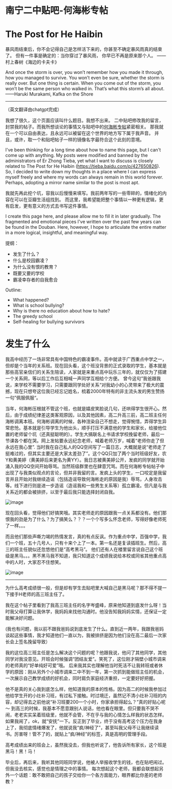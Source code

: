 # 南宁二中贴吧-何海彬专帖
# The Post for He Haibin

暴风雨结束后，你不会记得自己是怎样活下来的，你甚至不确定暴风雨真的结束了。
但有一件事是确定的：当你穿过了暴风雨， 你早已不再是原来那个人。
                                                      ——村上春树《海边的卡夫卡》

And once the storm is over, you won’t remember how you made it through, how you managed to survive. You won’t even be sure, whether the storm is really over. But one thing is certain. When you come out of the storm, you won’t be the same person who walked in. That’s what this storm’s all about.
            ——Haruki Murakami, Kafka on the Shore

---

（英文翻译由chatgpt完成）

我想了很久，这个页面应该叫什么题目。我想不出来。
二中贴吧修改我的留言，封禁我的帖子。而我所想谈论的事情又与贴吧中的[何海彬专帖](https://tieba.baidu.com/p/427650826)紧密相关。
那我就在一个可以自由表达，且永远可以被留在这个世界的地方写下属于我声音。
并且，或许，取一个和贴吧帖子一样的镜像名字最符合这个此刻的意境。

I've been thinking for a long time about how to name this page, but I can't come up with anything.
My posts were modified and banned by the administrators of Er Zhong Tieba, yet what I want to discuss is closely related to The Post for He Haibin (https://tieba.baidu.com/p/427650826).
So, I decided to write down my thoughts in a place where I can express myself freely and where my words can always remain in this world forever.
Perhaps, adopting a mirror name similar to the  post is most apt.

我就先再此挖个坑，容我以后慢慢来填写。我前两年写的一些零碎的，情绪化的内容在可以在豆瓣生活组找到。
而这里，我希望能把整个事情以一种更有逻辑，更有启发，更有意义的方式去书写这件事情。

I create this page here, and please allow me to fill it in later gradually. The fragmented and emotional pieces I've written over the past few years can be found in the Douban. Here, however, I hope to articulate the entire matter in a more logical, insightful, and meaningful way.

提纲：
 - 发生了什么？
 - 什么是校园霸凌？
 - 为什么没有恨的教育？
 - 既要又要的学校
 - 霸凌幸存者的自我愈合

Outline:
- What happened?
- What is school bullying?
- Why is there no education about how to hate?
- The greedy school
- Self-healing for bullying survivors

# 发生了什么

我高中经历了一场非常具有中国特色的霸凌事件。高中就读于广西重点中学之一，但却是个当年的关系班。现在回头看，这个班没背景的正式录取的学生，基本就是那些高官亲信们的关系生陪读，人家就是来重点高中玩乐三年的，就仅仅为了搭建一个关系网，等以后工作后互相喊一声同学互相给个方便。
曾今这句”我爸跟我说，来学校不需要学习，只需要跟同学处好关系“对我幼小的心灵带来了极大的震撼，现在只想夸这位我已经忘记姓名，梳着2000年特有的非主流头发的男生赞扬一句”佩服佩服“。

当年，何海彬压根就不管这个班，也就是嬉皮笑脸说几句，还哄得学生很开心。然后，由于成绩纪律差这类客观原因，以及其他因素，高二升高三前，高二班主任何海彬调离本班。何海彬调离的时候，各种渲染自己不想走，觉得惋惜，弄得学生异常悲怆。基本就是引导学生为他出头，顺手打压不满意他的学生和家长，给接他位置的老师留个坑（还真挺聪明的）。学生大搞联名上书请求学校挽留老师，最后一节课各个都在哭。网上发帖要永远纪念老师，喊着老师万岁，喊着“老师你走了但永远在我心里”. 当时我在自己私人的QQ空间写了一篇日志，大概就是说“老师走了 挺难过的，但其实主要还是大家太差劲了”。这个QQ只加了两个当时班级好友，农Y和黄美婷（黄美婷后来更名为黄YY）。我日志被黄美婷公开，发疯的同学就开始涌入我的QQ空间开始辱骂。当然班级群里也在肆意咒骂。而在何海彬专帖帖子中出现了与我类似观点的言论，但并非我留的言。发疯上头的学生，一口咬定是我留言并且开始对我继续造谣（包括造谣导致何海彬走的原因是我）辱骂，人身攻击等。线下进行则是进一步造谣（造谣我和一些男生关系等）孤立霸凌。但凡是与我关系近的都会被排挤，以至于最后我只能选择封闭自我。

![image](https://github.com/user-attachments/assets/f568e2d6-5863-4148-ab5f-b886361a3e71)

现在回头看，觉得他们好搞笑哦。其实老师走的原因跟我一点关系都没有。他们那恨我的劲是为了什么？为了搞笑么？？？一个个写多么怀念老师，写得好像老师死了一样。。。

而且他们那些声嘶力竭的热情发言，真的有点反讽。作为重点中学，百强中学，我们一个班，五十几号人，只有十来个上了一本。第一名还是复读插班生。然后，高三的班主任貌似还忽悠他们是“高考黑马”。 他们还有人在楼里留言说自己这个班级是黑马。。。黑不黑马我不知道，我只知道这个成绩我说给本校或同省其他重点高中的人时，大家忍不住想笑。

![image](https://github.com/user-attachments/assets/7a7aaad6-392b-4203-bc6d-0396ad7f3a89)

--- 
为什么高考成绩很一般，但是却有学生去贴吧里大喊自己是黑马呢？那不得不提一下接手H老师的高三班主任了。

 我在这个帖子里看到了我高三班主任的名字岑盛峰，原来他知道到底发什么呀！当时我父母打算让我休学，我妈妈来找他沟通时。他没告知我妈妈实情，还保证一定能解决好问题。 

 (我也有问题，我以前不跟我爸妈说到底发生了什么。直到近一两年，我跟我爸妈谈起这些事情，我才知道他们一直以为，我被排挤是因为他们没在高二最后一次家长会上签名挽留导致）  

我的这位高三班主任是怎么解决这个问题的呢？他跟我说，他问了其他同学，其他同学对我没意见。开班会时候强调“团结友爱”。笑死了，这位刚才隔壁小城市调来的老师真的“好单纯好可爱”哦。  后来我其实也理解他当时死活不让我转班或者休学的原因：刚从另外个小城市调来二中不到一年，第一次抓到能做班主任的机会，一次展示自己教学成绩的好机会，同时肩负家庭经济重担，一定要好好把握。

他不是真的关心我到底怎么样，他知道我的原本的性格。因为高二的时候我参加过他给学生开的小灶补习班，有过私下接触。时过境迁，虽然记不清小灶补习班的内容，却记得去之前他说“补习班要200一个小时，你家承担得起么？”真的好贴心呢～
到高三的时候，我基本不愿意跟别人说话，他也看在眼里。但只要我不哭不闹，老老实实呆着班级里，他就不会管，不在乎与我的心情怎么样我的状态怎样。如果我闹了，ok，就“安抚”一下。反正到了毕业，终于没有高考这个压力在我身上了，我彻底情绪爆发了，他就说我“疯/神经了”，甚至叫我父母不让我继续读书。厉害呀！管不了的，就贴上“疯/神经”的标签，真是高明的管理手段。

高考成绩出来的班会上，虽然我没去，但我也听说了，他告诉所有家长，这个班是黑马！黑！马！

毕业后，再后来，我听其他同班同学说，他被人举报收学生的钱，也在贴吧闹过。但我没去核实，感觉也是情理之中的事情。  每次想起这个老师，我都会联想起另外一个话题：敢不敢把自己的孩子交给你一个各方面能力，眼界都比你差的老师教？

